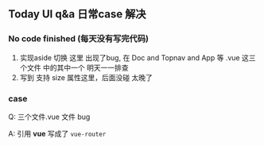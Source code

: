 ## Today UI q&a 日常case 解决

### No code finished (每天没有写完代码)
1. 实现aside 切换 这里 出现了bug, 在 Doc and Topnav and App 等 .vue 这三个文件 中的其中一个 明天一一排查
2. 写到 支持 size 属性这里，后面没碰 太晚了



### case 

Q: 三个文件.vue 文件 bug 

A: 引用 **vue** 写成了 `vue-router`


